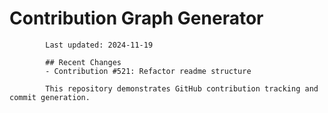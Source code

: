 # Contribution Graph Generator
            
            Last updated: 2024-11-19
            
            ## Recent Changes
            - Contribution #521: Refactor readme structure
            
            This repository demonstrates GitHub contribution tracking and commit generation.
        